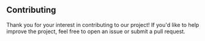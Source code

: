 ## Contributing

Thank you for your interest in contributing to our project! If you'd like to help improve the project, feel free to open an issue or submit a pull request.
